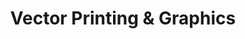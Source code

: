 ---
title: "Vector Printing & Graphics"
url: /high-level/vector-printing-and-graphics/
shop: copyshop
---